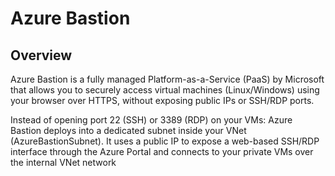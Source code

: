 # Azure Bastion

## Overview

Azure Bastion is a fully managed Platform-as-a-Service (PaaS) by Microsoft that allows you to securely access virtual machines (Linux/Windows) using your browser over HTTPS, without exposing public IPs or SSH/RDP ports.

Instead of opening port 22 (SSH) or 3389 (RDP) on your VMs: Azure Bastion deploys into a dedicated subnet inside your VNet (AzureBastionSubnet). It uses a public IP to expose a web-based SSH/RDP interface through the Azure Portal and connects to your private VMs over the internal VNet network